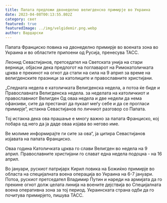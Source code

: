 ```yaml
---
title: Папата предложи двонеделно велигденско примирје во Украина
date: 2023-04-08T00:13:55.802Z
category: свет
featured: true
featuredImage: ../img/velgidemir.png.webp
author: Вардарски
---
```


Папата Франциско повика на двонеделно примирје во воената зона во Украина и во областите припоени од Русија, пренесува ТАСС.

Леонид Севастијанов, претседател на Светската унија на стари верници, објасни дека предлогот на поглаварот на Римокатоличката црква е прекинот на огнот да стапи на сила на 9 април за време на велигденските празници за католиците и православните христијани.

„Следната недела е католичката Велигденска недела, а потоа ќе биде и Православната Велигденска недела. за неделата на католичкиот и православниот Велигден Од оваа недела и две недели да нема офанзиви, сите да престанат да пукаат меѓу себе и да се прогласи примирје“, истакна Севастијанов по личниот разговор со Папата.

Тој истакна дека ова прашање е многу важно за папата Франциско, кој побара од него да ја даде оваа изјава во негово име.

Ве молиме информирајте ги сите за ова“, ја цитира Севастијанов изјавата на папата Франциско.

Оваа година Католичката црква го слави Велигден во недела на 9 април. Православните христијани го слават една недела подоцна - на 16 април.

Во јануари, рускиот патријарх Кирил повика на Божиќно примирје во областа на специјалната воена операција во Украина на 6-7 јануари. Потоа, рускиот претседател Владимир Путин и нареди на армијата да го прекине огнот долж целата линија на воените дејствија во Специјалната воена оперативна зона за тој период. Украинската страна одби да го почитува примирјето, пишува ТАСС.
